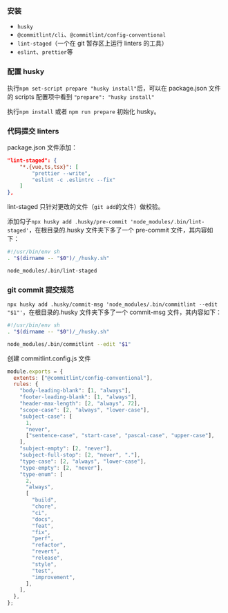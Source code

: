 ### 安装

- `husky`
- `@commitlint/cli`、`@commitlint/config-conventional`
- `lint-staged`（一个在 git 暂存区上运行 linters 的工具）
- `eslint`、`prettier`等

### 配置 husky

执行`npm set-script prepare "husky install"`后，可以在 package.json 文件的 scripts 配置项中看到 `"prepare": "husky install"`

执行`npm install` 或者 `npm run prepare` 初始化 husky。

### 代码提交 linters

package.json 文件添加：

```json
"lint-staged": {
    "*.{vue,ts,tsx}": [
        "prettier --write",
        "eslint -c .eslintrc --fix"
    ]
},
```

lint-staged 只针对更改的文件（`git add`的文件）做校验。

添加勾子`npx husky add .husky/pre-commit 'node_modules/.bin/lint-staged'`，在根目录的.husky 文件夹下多了一个 pre-commit 文件，其内容如下：

```bash
#!/usr/bin/env sh
. "$(dirname -- "$0")/_/husky.sh"

node_modules/.bin/lint-staged
```

### git commit 提交规范

`npx husky add .husky/commit-msg 'node_modules/.bin/commitlint --edit "$1"'`，在根目录的.husky 文件夹下多了一个 commit-msg 文件，其内容如下：

```bash
#!/usr/bin/env sh
. "$(dirname -- "$0")/_/husky.sh"

node_modules/.bin/commitlint --edit "$1"
```

创建 commitlint.config.js 文件

```javascript
module.exports = {
  extents: ["@commitlint/config-conventional"],
  rules: {
    "body-leading-blank": [1, "always"],
    "footer-leading-blank": [1, "always"],
    "header-max-length": [2, "always", 72],
    "scope-case": [2, "always", "lower-case"],
    "subject-case": [
      1,
      "never",
      ["sentence-case", "start-case", "pascal-case", "upper-case"],
    ],
    "subject-empty": [2, "never"],
    "subject-full-stop": [2, "never", "."],
    "type-case": [2, "always", "lower-case"],
    "type-empty": [2, "never"],
    "type-enum": [
      2,
      "always",
      [
        "build",
        "chore",
        "ci",
        "docs",
        "feat",
        "fix",
        "perf",
        "refactor",
        "revert",
        "release",
        "style",
        "test",
        "improvement",
      ],
    ],
  },
};
```
